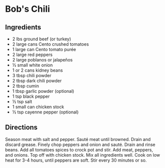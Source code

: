 # Bob's Chili

## Ingredients

- 2 lbs ground beef (or turkey)
- 2 large cans Cento crushed tomatoes
- 1 large can Cento tomato purée
- 2 large red peppers
- 2 large poblanos or jalapeños
- ½ small white onion
- 1 or 2 cans kidney beans
- 3 tbsp chili powder
- 2 tbsp dark chili powder
- 2 tbsp cumin
- 1 tbsp garlic powder (optional)
- 1 tsp black pepper
- ½ tsp salt
- 1 small can chicken stock
- ½ tsp cayenne pepper (optional)

## Directions

Season meat with salt and pepper. Sauté meat until browned. Drain and discard
grease. Finely chop peppers and onion and sauté. Drain and rinse beans. Add
all tomatoes spices to crock pot and stir. Add meat, peppers, and onions. Top
off with chicken stock. Mix all ingredients well. Cook on low heat for 3-4
hours, until peppers are soft. Stir every 30 minutes or so.
